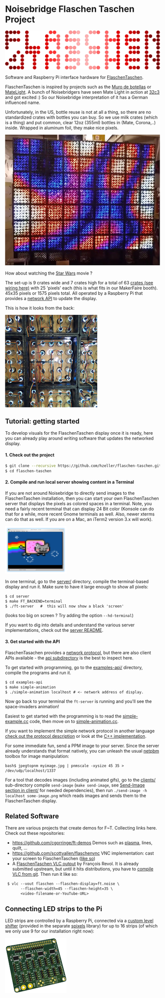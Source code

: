 Noisebridge Flaschen Taschen Project
====================================


<a href="https://noisebridge.net/wiki/Flaschen_Taschen"><img src="img/flaschen-taschen-logo.png"></a>

Software and Raspberry Pi interface hardware for [FlaschenTaschen].

FlaschenTaschen is inspired by projects such as the [Muro de botellas]
or [MateLight]. A bunch of Noisebridgers have seen Mate Light in action
at [32c3] and got excited :)
So our Noisebridge interpretation of it has a German influenced name.

Unfortunately, in the US, bottle reuse is not at all a thing, so there
are no standardized crates with bottles you can buy.
So we use milk crates (which is a thing) and put common, clear 12oz (355ml)
bottles in (Mate, Corona,..) inside. Wrapped in aluminum foil, they
make nice pixels.

![](./img/ft-completed.jpg)

How about watching the [Star Wars](https://youtu.be/OEUFIpM10FE) movie ?

The set-up is 9 crates wide and 7 crates high for a total of
63 [crates (see wiring here)](./doc/wiring.md) with 25 'pixels' each
(this is what fits in our MakerFaire booth). 45x35 pixels or 1575 pixels total.
All operated by a Raspberry Pi that provides a [network API][protocols] to
update the display.

This is how it looks from the back:

<a href="doc/wiring.md"><img src="img/crate-arrange.jpg" width="300px"></a>

## Tutorial: getting started

To develop visuals for the FlaschenTaschen display once it is ready, here you
can already play around writing software that updates the networked display.

#### 1. Check out the project

```bash
$ git clone --recursive https://github.com/hzeller/flaschen-taschen.git
$ cd flaschen-taschen
```

#### 2. Compile and run local server showing content in a Terminal

If you are not around Noisebridge to directly send images to the FlaschenTaschen
installation, then you can start your own FlaschenTaschen server that displays
the pixels as colored spaces in a terminal. Note, you need a fairly recent
terminal that can display 24 Bit color (Konsole can do that for a while, more
recent Gnome terminals as well. Also, newer xterms can do that as well. If you
are on a Mac, an iTerm2 version 3.x will work).

<a href="server/#terminal"><img src="img/terminal-screenshot.png" width="200px"></a>


In one terminal, go to the [server/](./server) directory, compile the
terminal-based display and run it. Make sure to have it large enough to show
all pixels:

```
$ cd server
$ make FT_BACKEND=terminal
$ ./ft-server   #  this will now show a black 'screen'
```

(looks too big on screen ? Try adding the option `--hd-terminal`)

If you want to dig into details and understand the various server
implementations, check out the [server README](./server/README.md).

#### 3. Get started with the API
FlaschenTasachen provides a [network protocol](./doc/protocols.md), but there
are also client APIs available - the [api subdirectory](./api) is the best to
inspect here.

To get started with programming, go to the [examples-api/](./examples-api)
directory, compile the programs and run it.

```
$ cd examples-api
$ make simple-animation
$ ./simple-animation localhost # <- network address of display.
```

Now go back to your terminal the `ft-server` is running and you'll see the
space-invaders animation!

Easiest to get started with the programming is
to read the [simple-example.cc](./examples-api/simple-example.cc) code,
then move on to [simple-animation.cc](./examples-api/simple-animation.cc).

If you want to implement the simple network protocol in another language
[check out the protocol description](./doc/protocols.md) or look at the
[C++ implementation](./api/lib/udp-flaschen-taschen.cc).

For some immediate fun, send a PPM image to your server. Since the server
already understands that format natively, you can unleash the usual
[netpbm] toolbox for image manipulation:

```
bash$ jpegtopnm myimage.jpg | pnmscale -xysize 45 35 > /dev/udp/localhost/1337
```

For a tool that decodes images (including animated gifs), go to
the [clients/](./clients) sub-directory compile `send-image`
(`make send-image`, see
[Send-Image section in client/](./client/README.md#send-image) for needed
dependencies), then run
`./send-image -h localhost some-image.png` which reads images and
sends them to the FlaschenTaschen display.

## Related Software

There are various projects that create demos for F~T. Collecting links here.
Check out these repositories:

  * https://github.com/cgorringe/ft-demos Demos such as [plasma](./img/ft-completed.jpg), lines, quilt, ...
  * https://github.com/scottyallen/flaschenvnc VNC implementation:
   cast your screen to FlaschenTaschen
   ([like so](https://www.youtube.com/watch?v=s3pGp_Vf4Pk))
  * A [FlaschenTaschen VLC output](https://git.videolan.org/?p=vlc.git;a=commit;h=cf334f257868d20b6a6ce024994e84ba3e3448c3) by François Revol.
    It is already submitted upstream, but until it hits distributions, you have
    to [compile VLC from git](https://wiki.videolan.org/UnixCompile/).
    Then run it like so:

   ```
    $ vlc --vout flaschen --flaschen-display=ft.noise \
          --flaschen-width=45 --flaschen-height=35 \
          <video-filename-or-YouTube-URL>
   ```

## Connecting LED strips to the Pi

LED strips are controlled by a Raspberry Pi, connected via
a [custom level shifter][spixels-hardware] (provided in the separate
[spixels] library) for up to 16 strips (of which we only use 9 for our
installation right now):

<a href="https://github.com/hzeller/spixels/tree/master/hardware"><img src="img/pi-adapter-pcb.png" width="200px"></a>

[FlaschenTaschen]: https://noisebridge.net/wiki/Flaschen_Taschen
[Muro de botellas]: http://www.zuloark.com/muro-de-botellas/
[MateLight]: https://github.com/jaseg/matelight
[RGB Matrix Adapter]: https://github.com/hzeller/rpi-rgb-led-matrix/tree/master/adapter/active-3
[32c3]: https://events.ccc.de/congress/2015/wiki/Static:Main_Page
[protocols]: ./doc/protocols.md
[netpbm]: http://netpbm.sourceforge.net/
[2025-video]: https://www.youtube.com/watch?v=hs8FoROzE4M
[7of9-video]: https://www.youtube.com/watch?v=Uc2-8ntcEpY
[spixels-hardware]: https://github.com/hzeller/spixels/tree/master/hardware
[spixels]: http://spixels.org/
